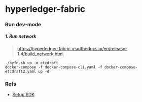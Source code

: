 # hyperledger-fabric

### Run dev-mode

##### 1. Run network

> https://hyperledger-fabric.readthedocs.io/en/release-1.4/build_network.html

```
./byfn.sh up -o etcdraft
docker-compose -f docker-compose-cli.yaml -f docker-compose-etcdraft2.yaml up -d
```

### Refs

- [Setup SDK](https://github.com/chainHero/heroes-service/blob/master/blockchain/setup.go)